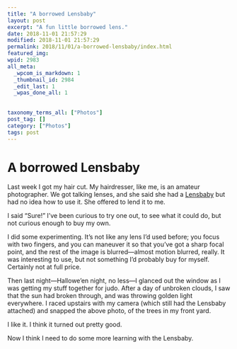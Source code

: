 ```yaml
---
title: "A borrowed Lensbaby"
layout: post
excerpt: "A fun little borrowed lens."
date: 2018-11-01 21:57:29
modified: 2018-11-01 21:57:29
permalink: 2018/11/01/a-borrowed-lensbaby/index.html
featured_img: 
wpid: 2983
all_meta: 
  _wpcom_is_markdown: 1
  _thumbnail_id: 2984
  _edit_last: 1
  _wpas_done_all: 1
  
  
taxonomy_terms_all: ["Photos"]
post_tag: []
category: ["Photos"]
tags: post
---
```


# A borrowed Lensbaby

Last week I got my hair cut. My hairdresser, like me, is an amateur photographer. We got talking lenses, and she said she had a [Lensbaby](https://www.dpreview.com/articles/7296350649/lensbaby-2-0) but had no idea how to use it. She offered to lend it to me.

I said “Sure!” I’ve been curious to try one out, to see what it could do, but not curious enough to buy my own.

I did some experimenting. It’s not like any lens I’d used before; you focus with two fingers, and you can maneuver it so that you’ve got a sharp focal point, and the rest of the image is blurred—almost motion blurred, really. It was interesting to use, but not something I’d probably buy for myself. Certainly not at full price.

Then last night—Hallowe’en night, no less—I glanced out the window as I was getting my stuff together for judo. After a day of unbroken clouds, I saw that the sun had broken through, and was throwing golden light everywhere. I raced upstairs with my camera (which still had the Lensbaby attached) and snapped the above photo, of the trees in my front yard.

I like it. I think it turned out pretty good.

Now I think I need to do some more learning with the Lensbaby.
